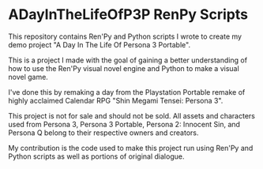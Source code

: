 # ADayInTheLifeOfP3P RenPy Scripts
 
This repository contains Ren'Py and Python scripts I wrote to create my demo project "A Day In The Life Of Persona 3 Portable". 

This is a project I made with the goal of gaining a better understanding of how to use the Ren'Py visual novel engine and Python to make a visual novel game. 

I've done this by remaking a day from the Playstation Portable remake of highly acclaimed Calendar RPG "Shin Megami Tensei: Persona 3". 

This project is not for sale and should not be sold. All assets and characters used from Persona 3, Persona 3 Portable, Persona 2: Innocent Sin, and Persona Q belong to their respective owners and creators. 

My contribution is the code used to make this project run using Ren'Py and Python scripts as well as portions of original dialogue.